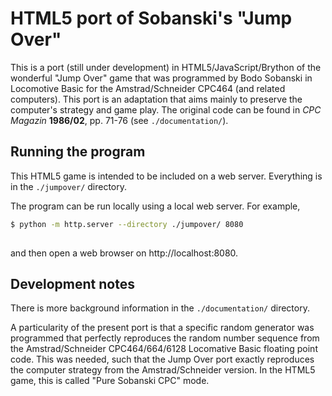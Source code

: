 # HTML5 port of Sobanski's "Jump Over"

This is a port (still under development) in HTML5/JavaScript/Brython of the wonderful "Jump Over" game that was programmed by Bodo Sobanski in Locomotive Basic for the Amstrad/Schneider CPC464 (and related computers). This port is an adaptation that aims mainly to preserve the computer's strategy and game play. The original code can be found in *CPC Magazin* **1986/02**, pp. 71-76 (see ``./documentation/``).


## Running the program

This HTML5 game is intended to be included on a web server. Everything is in the ``./jumpover/`` directory.

The program can be run locally using a local web server. For example,

```bash
$ python -m http.server --directory ./jumpover/ 8080
 
```

and then open a web browser on http://localhost:8080.

## Development notes

There is more background information in the ``./documentation/`` directory.

A particularity of the present port is that a specific random generator was programmed that perfectly reproduces the random number sequence from the Amstrad/Schneider CPC464/664/6128 Locomative Basic floating point code. This was needed, such that the Jump Over port exactly reproduces the computer strategy from the Amstrad/Schneider version. In the HTML5 game, this is called "Pure Sobanski CPC" mode.  








